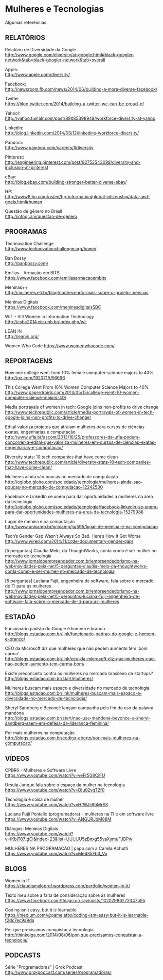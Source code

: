 # Mulheres e Tecnologias

Algumas referências:

RELATÓRIOS
-----------

Relatório de Diversidade da Google  
http://www.google.com/diversity/at-google.html#black-googler-network&tab=black-googler-network&tab=overall

Apple:  
http://www.apple.com/diversity/

Facebook:  
http://newsroom.fb.com/news/2014/06/building-a-more-diverse-facebook/

Twitter  
https://blog.twitter.com/2014/building-a-twitter-we-can-be-proud-of

Yahoo!:  
http://yahoo.tumblr.com/post/89085398949/workforce-diversity-at-yahoo

LinkedIn:  
http://blog.linkedin.com/2014/06/12/linkedins-workforce-diversity/

Pandora:  
http://www.pandora.com/careers/#diversity

Pinterest:  
http://engineering.pinterest.com/post/92753543099/diversity-and-inclusion-at-pinterest

eBay:  
http://blog.ebay.com/building-stronger-better-diverse-ebay/

HP:  
http://www8.hp.com/us/en/hp-information/global-citizenship/data-and-goals.html#human

Questão de gênero no Brasil  
http://infogr.am/questao-de-genero


PROGRAMAS
-----------

Technovation Challenge  
http://www.technovationchallenge.org/home/

Ban Bossy  
http://banbossy.com/

Emílias - Armação em BITS  
https://www.facebook.com/emiliasarmacaoembits

Meninas++  
http://mulheres.eti.br/blog/conhecendo-mais-sobre-o-projeto-meninas

Meninas Digitais  
https://www.facebook.com/meninasdigitaisSBC

WIT - VIII Women in Information Technology  
http://csbc2014.cic.unb.br/index.php/wit

LEAN IN  
http://leanin.org/

Women Who Code
https://www.womenwhocode.com/


REPORTAGENS
-----------

How one college went from 10% female computer-science majors to 40%  
http://qz.com/192071/t/56696

This College Went From 10% Women Computer Science Majors to 40%  
http://www.paperdroids.com/2014/05/15/college-went-10-women-computer-science-majors-40/

Media portrayals of women in tech: Google joins non-profits to drive change  
http://www.techrepublic.com/article/media-portrayals-of-women-in-tech-google-joins-non-profits-to-drive-change/

Edital valoriza projetos que atraiam mulheres para cursos de ciências exatas, engenharias e computação  
http://www.ufla.br/ascom/2013/10/25/professores-da-ufla-podem-concorrer-a-edital-que-valoriza-mulheres-em-cursos-de-ciencias-exatas-engenharias-e-computacao/

Diversity stats: 10 tech companies that have come clean  
http://www.techrepublic.com/article/diversity-stats-10-tech-companies-that-have-come-clean/

Mulheres ainda são poucas no mercado de computação  
http://oglobo.globo.com/sociedade/tecnologia/mulheres-ainda-sao-poucas-no-mercado-de-computacao-12242530

Facebook e LinkedIn se unem para dar oportunidades a mulheres na área da tecnologia  
http://oglobo.globo.com/sociedade/tecnologia/facebook-linkedin-se-unem-para-dar-oportunidades-mulheres-na-area-da-tecnologia-15279988

Lugar de menina é na computação
http://www.unicamp.br/unicamp/ju/595/lugar-de-menina-e-na-computacao

Tech’s Gender Gap Wasn’t Always So Bad. Here’s How It Got Worse
http://www.wired.com/2014/11/code-documentary-gender-gap/

[5 perguntas] Claudia Melo, da ThoughtWorks, conta como é ser mulher no mercado de tecnologia
http://www.jornaldoempreendedor.com.br/empreendedorismo-na-web/novidades-pela-net/5-perguntas-claudia-melo-da-thoughtworks-conta-como-e-ser-mulher-no-mercado-de-tecnologia

[5 perguntas] Luciana Fujii, engenheira de software, fala sobre o mercado de TI para as mulheres
http://www.jornaldoempreendedor.com.br/empreendedorismo-na-web/novidades-pela-net/5-perguntas-luciana-fujii-engenheira-de-software-fala-sobre-o-mercado-de-ti-para-as-mulheres

ESTADÃO
-----------

Funcionário padrão do Google é homem e branco  
http://blogs.estadao.com.br/link/funcionario-padrao-do-google-e-homem-e-branco/

CEO da Microsoft diz que mulheres que não pedem aumento têm ‘bom carma’  
http://blogs.estadao.com.br/link/ceo-da-microsoft-diz-que-mulheres-que-nao-pedem-aumento-tem-carma-bom/

Existe preconceito contra as mulheres no mercado brasileiro de startups?  
http://blogs.estadao.com.br/start/mulheres/

Mulheres buscam mais espaço e diversidade no mercado de tecnologia  
http://blogs.estadao.com.br/link/mulheres-buscam-mais-espaco-e-diversidade-no-mercado-de-tecnologia/

Sheryl Sandberg e Beyoncé lançam campanha pelo fim do uso da palavra mandona  
http://blogs.estadao.com.br/start/nao-use-mandona-beyonce-e-sheryl-sandberg-saem-em-defesa-da-lideranca-feminina/

Por mais mulheres na computação  
http://blogs.estadao.com.br/codigo-aberto/por-mais-mulheres-na-computacao/


VÍDEOS
-----------

CPBR6 - Mulheres e Software Livre  
https://www.youtube.com/watch?v=veFr5G8CiFU

Ursula Junque fala sobre o espaço da mulher na tecnologia  
https://www.youtube.com/watch?v=DIu02vgT2f0

Tecnologia é coisa de mulher  
https://www.youtube.com/watch?v=HfWJ59bMrS8

Luciana Fujii Pontello (programadora) - mulheres na TI e em software livre  
https://www.youtube.com/watch?v=ANGURJbM88M

Diálogos: Meninas Digitais  
https://www.youtube.com/watch?v=lKbjT07_gCI&index=23&list=UUUUU5zBnxg55vaXymuFJDPw

MULHERES NA PROGRAMAÇÃO | papo com a Camila Achutti  
https://www.youtube.com/watch?v=Me4S5Fb3_Vo

BLOGS
-----------

Women in IT  
https://claudiameloprof.wordpress.com/portfolio/women-in-it/

Texto meu sobre a falta de consideração sobre as mulheres  
https://www.facebook.com/thiago.ururay/posts/10202986272047595

Coding isn’t easy, but it *is* learnable  
https://medium.com/@pamelafox/coding-isnt-easy-but-it-is-learnable-f2dc7ec9a9da

Por que precisamos conquistar a tecnologia  
http://thinkolga.com/2014/08/06/por-que-precisamos-conquistar-a-tecnologia/

PODCASTS
-----------

Série "Programadoras" | Grok Podcast
http://www.grokpodcast.com/series/programadoras/
